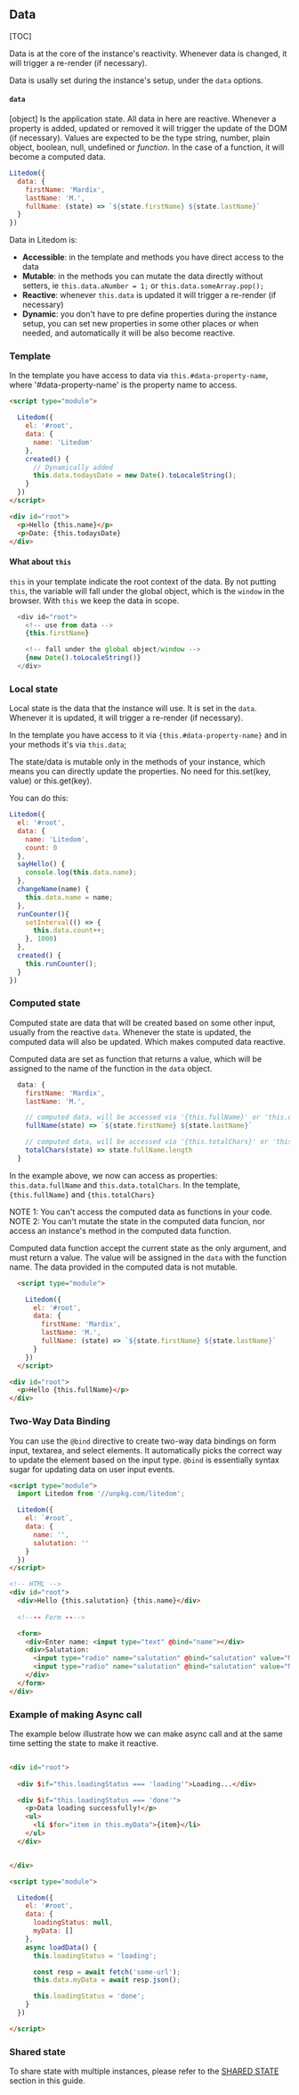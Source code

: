 
## Data

[TOC]

Data is at the core of the instance's reactivity. Whenever data is changed, it will trigger a re-render (if necessary).

Data is usally set during the instance's setup, under the `data` options.

####  **`data`**
[object]
Is the application state. All data in here are reactive. Whenever a property is added, updated or removed it will trigger the update of the DOM (if necessary).
Values are expected to be the type string, number, plain object, boolean, null, undefined or *function*. 
In the case of a function, it will become a computed data.

```js
Litedom({
  data: {
    firstName: 'Mardix',
    lastName: 'M.',
    fullName: (state) => `${state.firstName} ${state.lastName}`
  }
})
```

Data in Litedom is:
  
- **Accessible**: in the template and methods you have direct access to the data 
- **Mutable**: in the methods you can mutate the data directly without setters, ie `this.data.aNumber = 1;` or `this.data.someArray.pop();`
- **Reactive**: whenever `this.data` is updated it will trigger a re-render (if necessary)
- **Dynamic**: you don't have to pre define properties during the instance setup, you can set new properties in some other places or when needed, and automatically it will be also become reactive.


### Template

In the template you have access to data via `this.#data-property-name`, where '#data-property-name' is the property name to access.

```html
<script type="module">

  Litedom({
    el: '#root',
    data: {
      name: 'Litedom'
    },
    created() {
      // Dynamically added
      this.data.todaysDate = new Date().toLocaleString();
    }
  })
</script>

<div id="root">
  <p>Hello {this.name}</p>
  <p>Date: {this.todaysDate}
</div>

```

#### What about **`this`**

`this` in your template indicate the root context of the data. By not putting `this`, the variable will fall under the global object, which is the `window` in the browser. With `this` we keep the data in scope. 

```js
  <div id="root">
    <!-- use from data -->
    {this.firstName}

    <!-- fall under the global object/window -->
    {new Date().toLocaleString()}
  </div>
```


### Local state

Local state is the data that the instance will use. It is set in the `data`. Whenever it is updated, it will trigger a re-render (if necessary). 

In the template you have access to it via `{this.#data-property-name}` and in your methods it's via `this.data`;

The state/data is mutable only in the methods of your instance, which means you can directly update the properties. No need for this.set(key, value) or this.get(key).

You can do this: 

```js
Litedom({
  el: '#root',
  data: {
    name: 'Litedom',
    count: 0
  },
  sayHello() {
    console.log(this.data.name);
  },
  changeName(name) {
    this.data.name = name;
  },
  runCounter(){
    setInterval(() => {
      this.data.count++;
    }, 1000)
  },
  created() {
    this.runCounter();
  }
})
```


### Computed state

Computed state are data that will be created based on some other input, usually from the reactive `data`. Whenever the state is updated, the computed data will also be updated. Which makes computed data reactive.

Computed data are set as function that returns a value, which will be assigned to the name of the function in the `data` object. 

```js
  data: {
    firstName: 'Mardix',
    lastName: 'M.',

    // computed data, will be accessed via '{this.fullName}' or 'this.data.fullName'
    fullName(state) => `${state.firstName} ${state.lastName}`

    // computed data, will be accessed via '{this.totalChars}' or 'this.data.totalChars'
    totalChars(state) => state.fullName.length
  }
```

In the example above, we now can access as properties: `this.data.fullName` and `this.data.totalChars`. In the template, `{this.fullName}` and `{this.totalChars}`

NOTE 1: You can't access the computed data as functions in your code. 
NOTE 2: You can't mutate the state in the computed data funcion, nor access an instance's method in the computed data function.

Computed data function accept the current state as the only argument, and must return a value. The value will be assigned in the `data` with the function name. The data provided in the computed data is not mutable. 

```html
  <script type="module">

    Litedom({
      el: '#root',
      data: {
        firstName: 'Mardix',
        lastName: 'M.',
        fullName: (state) => `${state.firstName} ${state.lastName}`
      }
    })
  </script>

<div id="root">
  <p>Hello {this.fullName}</p>
</div>


```


### Two-Way Data Binding

You can use the `@bind` directive to create two-way data bindings on form input, textarea, and select elements. It automatically picks the correct way to update the element based on the input type. `@bind` is essentially syntax sugar for updating data on user input events.

```html
<script type="module">
  import Litedom from '//unpkg.com/litedom';

  Litedom({
    el: `#root`,
    data: {
      name: '',
      salutation: ''
    }
  })
</script>

<!-- HTML -->
<div id="root">
  <div>Hello {this.salutation} {this.name}</div>
  
  <!---- Form ---->

  <form>
    <div>Enter name: <input type="text" @bind="name"></div>
    <div>Salutation: 
      <input type="radio" name="salutation" @bind="salutation" value="Mr."> Mr. -
      <input type="radio" name="salutation" @bind="salutation" value="Mrs."> Mrs. 
    </div>
  </form>
</div>
```


### Example of making Async call

The example below illustrate how we can make async call and at the same time setting the state to make it reactive.

```html

<div id="root">
  
  <div $if="this.loadingStatus === 'loading'">Loading...</div>

  <div $if="this.loadingStatus === 'done'">
    <p>Data loading successfully!</p>
    <ul>
      <li $for="item in this.myData">{item}</li>
    </ul>
  </div>


</div>

<script type="module">

  Litedom({
    el: '#root',
    data: {
      loadingStatus: null,
      myData: []
    },
    async loadData() {
      this.loadingStatus = 'loading';

      const resp = await fetch('some-url');
      this.data.myData = await resp.json();

      this.loadingStatus = 'done';
    }
  })

</script>

```

### Shared state

To share state with multiple instances, please refer to the <a href="#shared-state">SHARED STATE</a> section in this guide.

